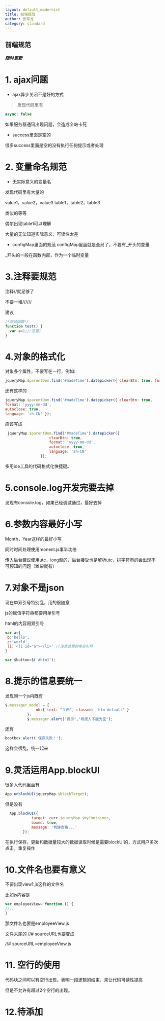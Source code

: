 ```yaml
--- 
layout: default_modernist
title: 前端规范
author: 张军龙
category: standard
---
```


## 前端规范

##### 随时更新


# 1. ajax问题
* ajax异步关闭不是好的方式

>发现代码里有

```javascript
async: false
```

如果服务器通讯出现问题，会造成全站卡死

* success里面是空的

很多success里面是空的没有执行任何提示或者处理

# 2. 变量命名规范
* 无实际意义的变量名

发现代码里有大量的

value1，value2，value3
table1，table2，table3

类似的等等

偶尔出现table1可以理解

大量的无法知道实际意义，可读性太差

* configMap里面的规范
configMap里面就是全局了，不要有_开头的变量

_开头的一般在函数内部，作为一个临时变量

# 3.注释要规范
注释//就足够了

不要一堆//////

建议

```javascript
/*测试函数*/
function test() {
  var a=1;//变量1
}
```

# 4.对象的格式化
对象多个属性，不要写在一行，例如:

```javascript
jqueryMap.$parentDom.find('#madeTime').datepicker({ clearBtn: true, format: 'yyyy-mm-dd', autoclose: true, language: 'zh-CN' });
```

还有这样的

```javascript
jqueryMap.$parentDom.find('#madeTime').datepicker({ clearBtn: true, 
format: 'yyyy-mm-dd', 
autoclose: true, 
language: 'zh-CN' });
```

应该写成

```javascript
 jqueryMap.$parentDom.find('#madeTime').datepicker({
                    clearBtn: true,
                    format: 'yyyy-mm-dd',
                    autoclose: true,
                    language: 'zh-CN'
                });
 ```
 
 多用ide工具的代码格式化快捷键。
 
 # 5.console.log开发完要去掉
 发现有console.log，如果已经调试通过，最好去掉
 
 # 6.参数内容最好小写
 Month，Year这样的最好小写
 
 同时时间处理使用monent.js事半功倍
 
 传入后台建议使用utc，long型的，后台接受也是解析utc，拼字符串的会出现不可预知的问题（潍柴就有）
 
 # 7.对象不是json
 
 现在单双引号特别乱，用的很随意
 
 js的赋值字符串都要用单引号
 
 html的内容用双引号
 ```javascript
 var a={
  b:'hello',
  c:'world',
  li:'<li id="a"></li>' //注意这里的单双引号
 }
 
 var $button=$('#btn1');
 ```
 
# 8.提示的信息要统一
 发现同一个js内既有
 
  ```javascript
  $.messager.model = {
                ok:{ text: "关闭", classed: 'btn-default' }
            };
            $.messager.alert("提示","填报人不能为空");
  ```
  
  还有
  
   ```javascript
bootbox.alert('保存失败！');
   ```
   
 这样会很乱，统一起来
 
# 9.灵活运用App.blockUI
 
 很多人代码里面有
 
 ```javascript
App.unblockUI(jqueryMap.$blockTarget);
 ```
 但是没有
 
```javascript
  App.blockUI({
            target: curr.jqueryMap.$myContainer,
            boxed: true,
            message: '构建表格...'
        });
```

在执行保存，更新和数据量较大的数据读取时候是需要blockUI的，方式用户多次点击，重复操作

# 10.文件名也要有意义
不要出现view1.js这样的文件名

比如js内容是

```javascript
var employeeView= function () {
//...
}
```

那文件名也要是employeeView.js

文件末尾的
//# sourceURL也要变成

//# sourceURL=employeeView.js

# 11. 空行的使用
代码块之间可以有空行出现，表明一段逻辑的结束，来让代码可读性提高

但是不允许有超过2个空行的出现。

# 12.待添加
